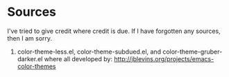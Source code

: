 # Sources

I've tried to give credit where credit is due. If I have forgotten any sources, then I am sorry.

1. color-theme-less.el, color-theme-subdued.el, and color-theme-gruber-darker.el where all developed by: http://jblevins.org/projects/emacs-color-themes

